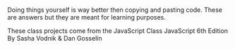 # 

Doing things yourself is way better then copying and pasting code. These are answers but they are meant for learning purposes.

These class projects come from the JavaScript Class 
JavaScript 6th Edition By Sasha Vodnik & Dan Gosselin

